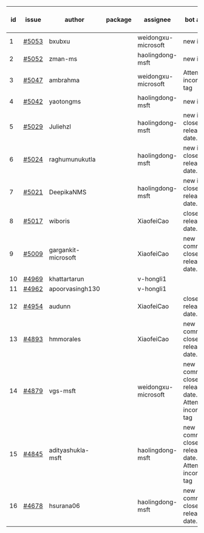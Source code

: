 | id | issue | author | package | assignee | bot advice | created date of issue | target release date | date from target |
| ------ | ------ | ------ | ------ | ------ | ------ | ------ | ------ | :-----: |
| 1 | [#5053](https://github.com/Azure/sdk-release-request/issues/5053) | bxubxu |  | weidongxu-microsoft | new issue. | 03-18 | 04-26 |  |
| 2 | [#5052](https://github.com/Azure/sdk-release-request/issues/5052) | zman-ms |  | haolingdong-msft | new issue. | 03-15 | 04-26 |  |
| 3 | [#5047](https://github.com/Azure/sdk-release-request/issues/5047) | ambrahma |  | weidongxu-microsoft | Attention to inconsistent tag | 03-15 | 04-26 |  |
| 4 | [#5042](https://github.com/Azure/sdk-release-request/issues/5042) | yaotongms |  | haolingdong-msft | new issue. | 03-13 | 04-26 |  |
| 5 | [#5029](https://github.com/Azure/sdk-release-request/issues/5029) | Juliehzl |  | haolingdong-msft | new issue. close to release date.  | 03-05 | 03-22 | 2 |
| 6 | [#5024](https://github.com/Azure/sdk-release-request/issues/5024) | raghumunukutla |  | haolingdong-msft | new issue. close to release date.  | 03-04 | 03-22 | 2 |
| 7 | [#5021](https://github.com/Azure/sdk-release-request/issues/5021) | DeepikaNMS |  | haolingdong-msft | new issue. close to release date.  | 02-29 | 03-22 | 2 |
| 8 | [#5017](https://github.com/Azure/sdk-release-request/issues/5017) | wiboris |  | XiaofeiCao | close to release date.  | 02-29 | 03-22 | 2 |
| 9 | [#5009](https://github.com/Azure/sdk-release-request/issues/5009) | gargankit-microsoft |  | XiaofeiCao | new comment. close to release date.  | 02-28 | 03-22 | 2 |
| 10 | [#4969](https://github.com/Azure/sdk-release-request/issues/4969) | khattartarun |  | v-hongli1 |  | 02-20 |  | 0 |
| 11 | [#4962](https://github.com/Azure/sdk-release-request/issues/4962) | apoorvasingh130 |  | v-hongli1 |  | 02-19 |  | 0 |
| 12 | [#4954](https://github.com/Azure/sdk-release-request/issues/4954) | audunn |  | XiaofeiCao | close to release date.  | 02-16 | 03-22 | 2 |
| 13 | [#4893](https://github.com/Azure/sdk-release-request/issues/4893) | hmmorales |  | XiaofeiCao | new comment. close to release date.  | 01-16 | 03-22 | 2 |
| 14 | [#4879](https://github.com/Azure/sdk-release-request/issues/4879) | vgs-msft |  | weidongxu-microsoft | new comment. close to release date.  Attention to inconsistent tag | 01-09 | 03-22 | 2 |
| 15 | [#4845](https://github.com/Azure/sdk-release-request/issues/4845) | adityashukla-msft |  | haolingdong-msft | new comment. close to release date.  Attention to inconsistent tag | 12-20 | 03-22 | 2 |
| 16 | [#4678](https://github.com/Azure/sdk-release-request/issues/4678) | hsurana06 |  | haolingdong-msft | new comment. close to release date.  | 10-23 | 03-22 | 2 |
